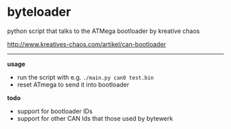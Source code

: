 # byteloader
python script that talks to the ATMega bootloader by kreative chaos

http://www.kreatives-chaos.com/artikel/can-bootloader

---
**usage**
* run the script with e.g. `./main.py can0 test.bin`
* reset ATmega to send it into bootloader

**todo**
* support for bootloader IDs
* support for other CAN Ids that those used by bytewerk
